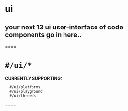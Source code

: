 # ui

## your next 13 ui user-interface of code components go in here..
====

`#/ui/*`
====

**CURRENTLY SUPPORTING:**

```
  #/ui/platforms
  #/ui/playground
  #/ui/threeds

```
====
